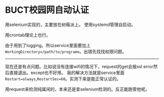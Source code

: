 # BUCT校园网自动认证
用selenium实现的，主要放在树莓派上。
使用systemd管理自启动。

用crontab理论上也行。

由于用到了logging。所以service里面要加上`WorkingDirectory=/path/to/programe`。出错先找找权限问题。

---

现在还是有点问题。比如说没有连接wifi的情况下，request的get会报ssl error然后直接退出。except也不好用。
我的解决方法就是service里面`Restart=always`,`RestartSec=60`。实测下来是能正常认证的。

用request来检测纯属闲的，本来还是拿selenium检测的。反正能跑管他呢。